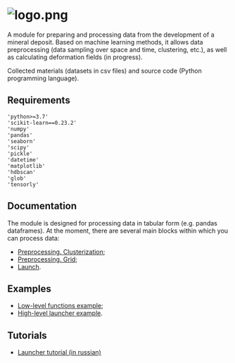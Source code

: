 
# ![logo.png](https://github.com/ITMO-NSS-team/SeismicDeformation/blob/main/images/SeDef_logo.png?raw=true)

A module for preparing and processing data from the development of a mineral deposit. Based on 
machine learning methods, it allows data preprocessing (data sampling over space and time, 
clustering, etc.), as well as calculating deformation fields (in progress).

Collected materials (datasets in csv files) and source code (Python programming language).

## Requirements
    'python>=3.7'
    'scikit-learn==0.23.2'
    'numpy'
    'pandas'
    'seaborn'
    'scipy'
    'pickle'
    'datetime'
    'matplotlib'
    'hdbscan'
    'glob'
    'tensorly'
    
## Documentation
The module is designed for processing data in tabular form (e.g. pandas dataframes). At the
 moment, there are several main blocks within which you can process data:
- [Preprocessing. Clusterization](https://github.com/ITMO-NSS-team/SeismicDeformation/blob/main/docs/cluster.md);
- [Preprocessing. Grid](https://github.com/ITMO-NSS-team/SeismicDeformation/blob/main/docs/grid.md);
- [Launch](https://github.com/ITMO-NSS-team/SeismicDeformation/blob/main/docs/launcher.md).

## Examples
- [Low-level functions example](https://github.com/ITMO-NSS-team/SeismicDeformation/blob/main/examples/simple_example.py);
- [High-level launcher example](https://github.com/ITMO-NSS-team/SeismicDeformation/blob/main/examples/launcher_example.py).

## Tutorials
- [Launcher tutorial (in russian)](https://github.com/ITMO-NSS-team/SeismicDeformation/blob/main/examples/launcher_tutorial.ipynb)